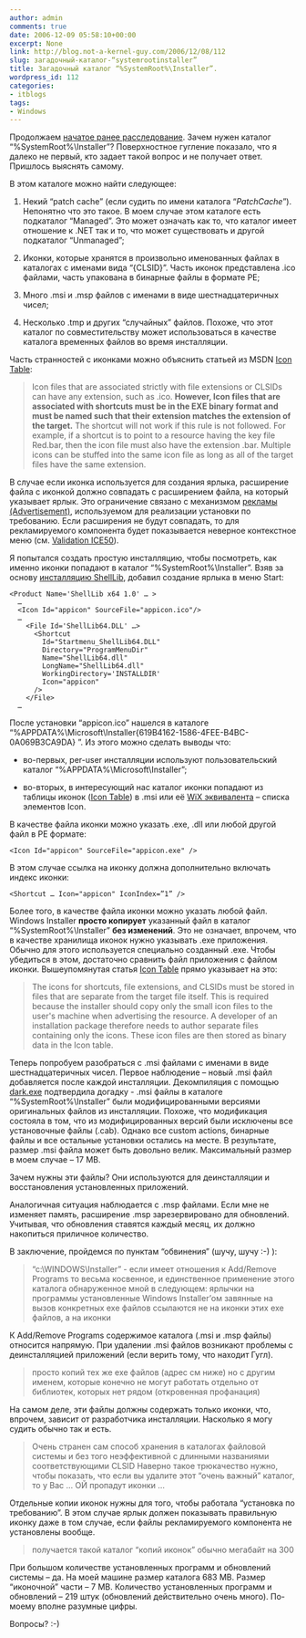 ```yaml
---
author: admin
comments: true
date: 2006-12-09 05:58:10+00:00
excerpt: None
link: http://blog.not-a-kernel-guy.com/2006/12/08/112
slug: загадочный-каталог-“systemrootinstaller”
title: Загадочный каталог “%SystemRoot%\Installer”.
wordpress_id: 112
categories:
- itblogs
tags:
- Windows
---
```


Продолжаем [начатое ранее расследование](http://blog.not-a-kernel-guy.com/2006/12/05/109). Зачем нужен каталог “%SystemRoot%\Installer”? Поверхностное гугление показало, что я далеко не первый, кто задает такой вопрос и не получает ответ. Пришлось выяснять самому.

В этом каталоге можно найти следующее:

  1. Некий “patch cache” (если судить по имени каталога “$PatchCache$”). Непонятно что это такое. В моем случае этом каталоге есть подкаталог “Managed”. Это может означать как то, что каталог имеет отношение к .NET так и то, что может существовать и другой подкаталог “Unmanaged”;

  2. Иконки, которые хранятся в произвольно именованных файлах в каталогах с именами вида “{CLSID}”. Часть иконок представлена .ico файлами, часть упакована в бинарные файлы в формате PE;

  3. Много .msi и .msp файлов с именами в виде шестнадцатеричных чисел;

  4. Несколько .tmp и других “случайных” файлов. Похоже, что этот каталог по совместительству может использоваться в качестве каталога временных файлов во время инсталляции.

Часть странностей с иконками можно объяснить статьей из MSDN [Icon Table](http://msdn2.microsoft.com/en-us/library/aa369210.aspx):

> Icon files that are associated strictly with file extensions or CLSIDs can have any extension, such as .ico. **However, Icon files that are associated with shortcuts must be in the EXE binary format and must be named such that their extension matches the extension of the target.** The shortcut will not work if this rule is not followed. For example, if a shortcut is to point to a resource having the key file Red.bar, then the icon file must also have the extension .bar. Multiple icons can be stuffed into the same icon file as long as all of the target files have the same extension.

В случае если иконка используется для создания ярлыка, расширение файла с иконкой должно совпадать с расширением файла, на который указывает ярлык. Это ограничение связано с механизмом [рекламы (Advertisement)](http://msdn2.microsoft.com/en-us/library/aa367548.aspx), используемом для реализации установки по требованию. Если расширения не будут совпадать, то для рекламируемого компонента будет показывается неверное контекстное меню (см. [Validation ICE50](http://msdn2.microsoft.com/en-us/library/aa368981.aspx)).

Я попытался создать простую инсталляцию, чтобы посмотреть, как именно иконки попадают в каталог “%SystemRoot%\Installer”. Взяв за основу [инсталляцию ShellLib](http://blog.not-a-kernel-guy.com/2006/10/25/90), добавил создание ярлыка в меню Start:

    <Product Name='ShellLib x64 1.0' … >
      …
      <Icon Id="appicon" SourceFile="appicon.ico"/>
      …
        <File Id='ShellLib64.DLL' …>
          <Shortcut 
            Id="Startmenu_ShellLib64.DLL" 
            Directory="ProgramMenuDir" 
            Name="ShellLib64.dll" 
            LongName="ShellLib64.dll" 
            WorkingDirectory='INSTALLDIR'
            Icon="appicon" 
          />            
        </File>
      …

После установки “appicon.ico” нашелся в каталоге “%APPDATA%\Microsoft\Installer\{619B4162-1586-4FEE-B4BC-0A069B3CA9DA} ”. Из этого можно сделать выводы что:

  * во-первых, per-user инсталляции используют пользовательский каталог “%APPDATA%\Microsoft\Installer”;

  * во-вторых, в интересующий нас каталог иконки попадают из таблицы иконок ([Icon Table](http://msdn2.microsoft.com/en-us/library/aa369210.aspx)) в .msi или её [WiX эквивалента](http://wix.sourceforge.net/manual-wix2/wix_xsd_icon.htm) – списка элементов Icon.

В качестве файла иконки можно указать .exe, .dll или любой другой файл в PE формате:

    <Icon Id="appicon" SourceFile="appicon.exe" />

В этом случае ссылка на иконку должна дополнительно включать индекс иконки:

    <Shortcut … Icon="appicon" IconIndex=”1” />

Более того, в качестве файла иконки можно указать любой файл. Windows Installer **просто копирует** указанный файл в каталог “%SystemRoot%\Installer” **без изменений**. Это не означает, впрочем, что в качестве хранилища иконок нужно указывать .exe приложения. Обычно для этого используется специально созданный .exe. Чтобы убедиться в этом, достаточно сравнить файл приложения с файлом иконки. Вышеупомянутая статья [Icon Table](http://msdn2.microsoft.com/en-us/library/aa369210.aspx) прямо указывает на это:

> The icons for shortcuts, file extensions, and CLSIDs must be stored in files that are separate from the target file itself. This is required because the installer should copy only the small icon files to the user's machine when advertising the resource. A developer of an installation package therefore needs to author separate files containing only the icons. These icon files are then stored as binary data in the Icon table.

Теперь попробуем разобраться с .msi файлами с именами в виде шестнадцатеричных чисел. Первое наблюдение – новый .msi файл добавляется после каждой инсталляции. Декомпиляция с помощью [dark.exe](http://wix.sourceforge.net/manual-wix2/dark.htm) подтвердила догадку - .msi файлы в каталоге “%SystemRoot%\Installer” были модифицированными версиями оригинальных файлов из инсталляции. Похоже, что модификация состояла в том, что из модифицированных версий были исключены все установочные файлы (.cab). Однако все custom actions, бинарные файлы и все остальные установки остались на месте. В результате, размер .msi файла может быть довольно велик. Максимальный размер в моем случае – 17 MB.

Зачем нужны эти файлы? Они используются для деинсталляции и восстановления установленных приложений.

Аналогичная ситуация наблюдается с .msp файлами. Если мне не изменяет память, расширение .msp зарезервировано для обновлений. Учитывая, что обновления ставятся каждый месяц, их должно накопиться приличное количество.

В заключение, пройдемся по пунктам “обвинения” (шучу, шучу :-) ):

> “c:\WINDOWS\Installer” - если имеет отношения к Add/Remove Programs то весьма косвенное, и единственное применение этого каталога обнаруженное мной в следующем:
ярлычки на программы установленные Windows Installer’ом завянные на вызов конкретных exe файлов ссылаются не на иконки этих exe файлов, а на иконки

К Add/Remove Programs содержимое каталога (.msi и .msp файлы) относится напрямую. При удалении .msi файлов возникают проблемы с деинсталляцией приложений (если верить тому, что находит Гугл).

> просто копий тех же exe файлов (адрес см ниже) но с другим именем, которые конечно не могут работать отдельно от библиотек, которых нет рядом (откровенная профанация)

На самом деле, эти файлы должны содержать только иконки, что, впрочем, зависит от разработчика инсталляции. Насколько я могу судить обычно так и есть.

> Очень странен сам способ хранения в каталогах файловой системы и без того неэффективной с длинными названиями соответствующими CLSID
Наверно такое трюкачество нужно, чтобы показать, что если вы удалите этот “очень важный” каталог, то у Вас … ОЙ пропадут иконки …

Отдельные копии иконок нужны для того, чтобы работала “установка по требованию”. В этом случае ярлык должен показывать правильную иконку даже в том случае, если файлы рекламируемого компонента не установлены вообще.

> получается такой каталог “копий иконок” обычно мегабайт на 300

При большом количестве установленных программ и обновлений системы – да. На моей машине размер каталога 683 MB. Размер “иконочной” части – 7 MB. Количество установленных программ и обновлений – 219 штук (обновлений действительно очень много). По-моему вполне разумные цифры.

Вопросы? :-)
